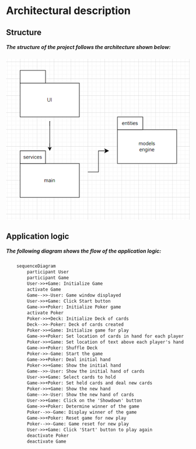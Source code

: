 # Architectural description
## Structure
##### The structure of the project follows the architecture shown below:
![Diagram](./pictures/architecture.png)

## Application logic
##### The following diagram shows the flow of the application logic:
```mermaid
    sequenceDiagram
        participant User
        participant Game
        User->>+Game: Initialize Game
        activate Game
        Game-->>-User: Game window displayed
        User->>+Game: Click Start button
        Game->>+Poker: Initialize Poker game
        activate Poker
        Poker->>+Deck: Initialize Deck of cards
        Deck-->>-Poker: Deck of cards created
        Poker->>+Game: Initialize game for play
        Game->>+Poker: Set location of cards in hand for each player
        Poker->>+Game: Set location of text above each player's hand
        Game->>+Poker: Shuffle Deck
        Poker->>-Game: Start the game
        Game->>+Poker: Deal initial hand
        Poker->>+Game: Show the initial hand
        Game-->>-User: Show the initial hand of cards
        User->>+Game: Select cards to hold
        Game->>+Poker: Set held cards and deal new cards
        Poker->>+Game: Show the new hand
        Game-->>-User: Show the new hand of cards
        User->>+Game: Click on the 'Showdown' button
        Game->>+Poker: Determine winner of the game
        Poker-->>-Game: Display winner of the game
        Game->>+Poker: Reset game for new play
        Poker-->>-Game: Game reset for new play
        User->>+Game: Click 'Start' button to play again
        deactivate Poker
        deactivate Game
```